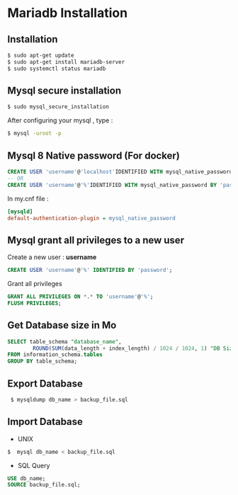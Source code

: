 # Mariadb Installation 

## Installation
```bash
$ sudo apt-get update
$ sudo apt-get install mariadb-server
$ sudo systemctl status mariadb
```
## Mysql secure installation 
```bash
$ sudo mysql_secure_installation
```
After configuring your mysql , type :
```bash
$ mysql -uroot -p
```
## Mysql 8 Native password (For docker)
```sql
CREATE USER 'username'@'localhost'IDENTIFIED WITH mysql_native_password BY 'password';
-- OR 
CREATE USER 'username'@'%'IDENTIFIED WITH mysql_native_password BY 'password';
```
In my.cnf file :
```ini
[mysqld]
default-authentication-plugin = mysql_native_password
```
## Mysql grant all privileges to a new user
Create a new user : **username**
```sql
CREATE USER 'username'@'%' IDENTIFIED BY 'password';
```
Grant all privileges
```sql
GRANT ALL PRIVILEGES ON *.* TO 'username'@'%';
FLUSH PRIVILEGES;
```
## Get Database size in Mo
```sql
SELECT table_schema "database_name",
        ROUND(SUM(data_length + index_length) / 1024 / 1024, 1) "DB Size in MB" 
FROM information_schema.tables 
GROUP BY table_schema; 
```
## Export Database
```bash
 $ mysqldump db_name > backup_file.sql
```
## Import Database
- UNIX
```bash
$  mysql db_name < backup_file.sql
```
- SQL Query
```sql
USE db_name;
SOURCE backup_file.sql;
```
